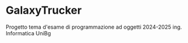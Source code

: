 # GalaxyTrucker
Progetto tema d'esame di programmazione ad oggetti 2024-2025 ing. Informatica UniBg
